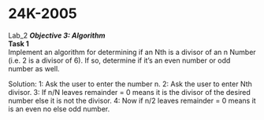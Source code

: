# 24K-2005
Lab_2
***Objective 3: Algorithm***\
**Task 1**\
Implement an algorithm for determining if an Nth is a divisor of an n Number (i.e. 2 is a divisor of 6).
If so, determine if it’s an even number or odd number as well.

Solution:
1: Ask the user to enter the number n.
2: Ask the user to enter Nth divisor.
3: If n/N leaves remainder = 0 means it is the divisor of the desired number else it is not the divisor.
4: Now if n/2 leaves remainder = 0 means it is an even no else odd number.

